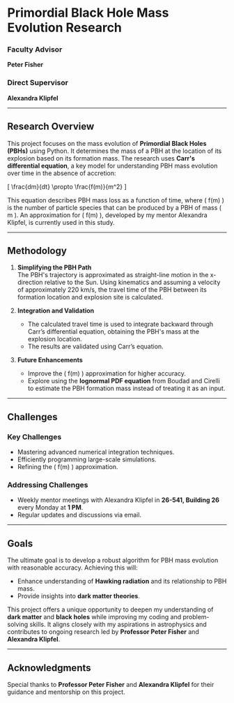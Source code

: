# Primordial Black Hole Mass Evolution Research

### Faculty Advisor  
**Peter Fisher**

### Direct Supervisor  
**Alexandra Klipfel**

---

## Research Overview

This project focuses on the mass evolution of **Primordial Black Holes (PBHs)** using Python. It determines the mass of a PBH at the location of its explosion based on its formation mass. The research uses **Carr's differential equation**, a key model for understanding PBH mass evolution over time in the absence of accretion:

\[
\frac{dm}{dt} \propto \frac{f(m)}{m^2}
\]

This equation describes PBH mass loss as a function of time, where \( f(m) \) is the number of particle species that can be produced by a PBH of mass \( m \). An approximation for \( f(m) \), developed by my mentor Alexandra Klipfel, is currently used in this study.

---

## Methodology

1. **Simplifying the PBH Path**  
   The PBH's trajectory is approximated as straight-line motion in the x-direction relative to the Sun. Using kinematics and assuming a velocity of approximately 220 km/s, the travel time of the PBH between its formation location and explosion site is calculated.

2. **Integration and Validation**  
   - The calculated travel time is used to integrate backward through Carr’s differential equation, obtaining the PBH's mass at the explosion location.
   - The results are validated using Carr’s equation.

3. **Future Enhancements**  
   - Improve the \( f(m) \) approximation for higher accuracy.  
   - Explore using the **lognormal PDF equation** from Boudad and Cirelli to estimate the PBH formation mass instead of treating it as an input.

---

## Challenges

### Key Challenges  
- Mastering advanced numerical integration techniques.  
- Efficiently programming large-scale simulations.  
- Refining the \( f(m) \) approximation.

### Addressing Challenges  
- Weekly mentor meetings with Alexandra Klipfel in **26-541, Building 26** every Monday at **1 PM**.  
- Regular updates and discussions via email.

---

## Goals

The ultimate goal is to develop a robust algorithm for PBH mass evolution with reasonable accuracy. Achieving this will:
- Enhance understanding of **Hawking radiation** and its relationship to PBH mass.  
- Provide insights into **dark matter theories**.

This project offers a unique opportunity to deepen my understanding of **dark matter** and **black holes** while improving my coding and problem-solving skills. It aligns closely with my aspirations in astrophysics and contributes to ongoing research led by **Professor Peter Fisher** and **Alexandra Klipfel**.

---

## Acknowledgments

Special thanks to **Professor Peter Fisher** and **Alexandra Klipfel** for their guidance and mentorship on this project.
